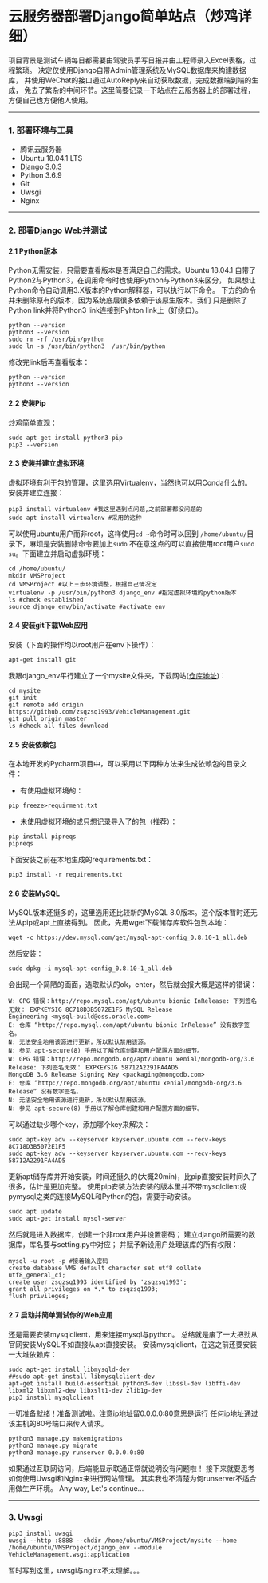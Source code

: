 # 云服务器部署Django简单站点（炒鸡详细）
项目背景是测试车辆每日都需要由驾驶员手写日报并由工程师录入Excel表格，过程繁琐。
决定仅使用Django自带Admin管理系统及MySQL数据库来构建数据库，
并使用WeChat的接口通过AutoReply来自动获取数据，完成数据端到端的生成，
免去了繁杂的中间环节。这里简要记录一下站点在云服务器上的部署过程，
方便自己也方便他人使用。
***  
### 1. 部署环境与工具
* 腾讯云服务器
* Ubuntu 18.04.1 LTS
* Django 3.0.3
* Python 3.6.9
* Git
* Uwsgi
* Nginx
***
### 2. 部署Django Web并测试
#### 2.1 Python版本
Python无需安装，只需要查看版本是否满足自己的需求。Ubuntu 18.04.1
自带了Python2与Python3，在调用命令时也使用Python与Python3来区分，
如果想让Python命令自动调用3.X版本的Python解释器，可以执行以下命令。
下方的命令并未删除原有的版本，因为系统底层很多依赖于该原生版本。我们
只是删除了Python link并将Python3 link连接到Pyhton link上（好绕口）。
```
python --version
python3 --version
sudo rm -rf /usr/bin/python
sudo ln -s /usr/bin/python3  /usr/bin/python
```
修改完link后再查看版本：
```
python --version
python3 --version
```
#### 2.2 安装Pip
炒鸡简单直观：
```
sudo apt-get install python3-pip
pip3 --version
```
#### 2.3 安装并建立虚拟环境
虚拟环境有利于包的管理，这里选用Virtualenv，当然也可以用Conda什么的。  
安装并建立连接：  
```
pip3 install virtualenv #我这里遇到点问题,之前部署都没问题的
sudo apt install virtualenv #采用的这种
```  
可以使用ubuntu用户而非root，这样使用```cd ~```命令时可以回到
```/home/ubuntu/```目录下，麻烦是安装删除命令要加上```sudo``` 
不在意这点的可以直接使用root用户```sudo su```。下面建立并启动虚拟环境：
```
cd /home/ubuntu/
mkdir VMSProject
cd VMSProject #以上三步环境调整，根据自己情况定
virtualenv -p /usr/bin/python3 django_env #指定虚拟环境的python版本
ls #check established
source django_env/bin/activate #activate env
```
#### 2.4 安装git下载Web应用
安装（下面的操作均以root用户在env下操作）：
 ```
 apt-get install git
 ```
 我跟django_env平行建立了一个mysite文件夹，下载网站([仓库地址](https://github.com/zsqzsq1993/VehicleManagement))：
 ```
 cd mysite
 git init
 git remote add origin https://github.com/zsqzsq1993/VehicleManagement.git
 git pull origin master
 ls #check all files download
 ```
 #### 2.5 安装依赖包
 在本地开发的Pycharm项目中，可以采用以下两种方法来生成依赖包的目录文件：
 * 有使用虚拟环境的：
 ```
 pip freeze>requirment.txt
 ```
 * 未使用虚拟环境的或只想记录导入了的包（推荐）：
 ```
 pip install pipreqs
 pipreqs 
 ```
下面安装之前在本地生成的requirements.txt：
```
pip3 install -r requirements.txt
```
#### 2.6 安装MySQL
MySQL版本还挺多的，这里选用还比较新的MySQL 8.0版本。这个版本暂时还无法从pip或apt上直接得到。
因此，先用wget下载储存库软件包到本地：
```
wget -c https://dev.mysql.com/get/mysql-apt-config_0.8.10-1_all.deb

```
然后安装：
```
sudo dpkg -i mysql-apt-config_0.8.10-1_all.deb
```
会出现一个简陋的画面，选取默认的ok，enter，然后就会报大概是这样的错误：
```
W: GPG 错误：http://repo.mysql.com/apt/ubuntu bionic InRelease: 下列签名无效： EXPKEYSIG 8C718D3B5072E1F5 MySQL Release
Engineering <mysql-build@oss.oracle.com>
E: 仓库 “http://repo.mysql.com/apt/ubuntu bionic InRelease” 没有数字签名。
N: 无法安全地用该源进行更新，所以默认禁用该源。
N: 参见 apt-secure(8) 手册以了解仓库创建和用户配置方面的细节。
W: GPG 错误：http://repo.mongodb.org/apt/ubuntu xenial/mongodb-org/3.6 Release: 下列签名无效： EXPKEYSIG 58712A2291FA4AD5
MongoDB 3.6 Release Signing Key <packaging@mongodb.com>
E: 仓库 “http://repo.mongodb.org/apt/ubuntu xenial/mongodb-org/3.6 Release” 没有数字签名。
N: 无法安全地用该源进行更新，所以默认禁用该源。
N: 参见 apt-secure(8) 手册以了解仓库创建和用户配置方面的细节。
```
可以通过缺少哪个key，添加哪个key来解决：
```
sudo apt-key adv --keyserver keyserver.ubuntu.com --recv-keys 8C718D3B5072E1F5
sudo apt-key adv --keyserver keyserver.ubuntu.com --recv-keys 58712A2291FA4AD5
```
更新apt储存库并开始安装，时间还挺久的(大概20min)，比pip直接安装时间久了很多，估计是更加完整。
使用pip安装方法安装的版本里并不带mysqlclient或pymysql之类的连接MySQL和Python的包，需要手动安装。
```
sudo apt update
sudo apt-get install mysql-server
```
然后就是进入数据库，创建一个非root用户并设置密码；
建立django所需要的数据库，库名要与setting.py中对应；
并赋予新设用户处理该库的所有权限：
```
mysql -u root -p #接着输入密码
create database VMS default character set utf8 collate utf8_general_ci;
create user zsqzsq1993 identified by 'zsqzsq1993';
grant all privileges on *.* to zsqzsq1993;
flush privileges;
```
#### 2.7 启动并简单测试你的Web应用
还是需要安装mysqlclient，用来连接mysql与python。
总结就是废了一大把劲从官网安装MySQL不如直接从apt直接安装。
安装mysqlclient，在这之前还要安装一大堆依赖库：
```
sudo apt-get install libmysqld-dev
##sudo apt-get install libmysqlclient-dev
apt-get install build-essential python3-dev libssl-dev libffi-dev libxml2 libxml2-dev libxslt1-dev zlib1g-dev
pip3 install mysqlclient
```
一切准备就绪！准备测试啦。注意ip地址留0.0.0.0:80意思是运行
任何ip地址通过该主机的80号端口来传入请求。
```
python3 manage.py makemigrations
python3 manage.py migrate
python3 manage.py runserver 0.0.0.0:80
```
如果通过互联网访问，后端能显示联通正常就说明没有问题啦！
接下来就要思考如何使用Uwsgi和Nginx来进行网站管理。
其实我也不清楚为何runserver不适合用做生产环境。
Any way, Let's continue...
***
### 3. Uwsgi
```
pip3 install uwsgi
uwsgi --http :8888 --chdir /home/ubuntu/VMSProject/mysite --home /home/ubuntu/VMSProject/django_env --module VehicleManagement.wsgi:application
```
暂时写到这里，uwsgi与nginx不太理解。。。
